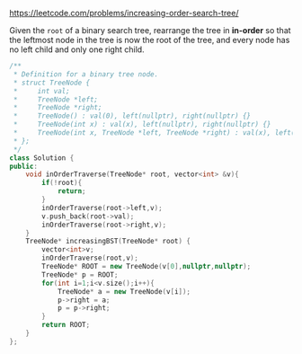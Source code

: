https://leetcode.com/problems/increasing-order-search-tree/

Given the `root` of a binary search tree, rearrange the tree in **in-order** so that the leftmost node in the tree is now the root of the tree, and every node has no left child and only one right child.

```c++
/**
 * Definition for a binary tree node.
 * struct TreeNode {
 *     int val;
 *     TreeNode *left;
 *     TreeNode *right;
 *     TreeNode() : val(0), left(nullptr), right(nullptr) {}
 *     TreeNode(int x) : val(x), left(nullptr), right(nullptr) {}
 *     TreeNode(int x, TreeNode *left, TreeNode *right) : val(x), left(left), right(right) {}
 * };
 */
class Solution {
public:
    void inOrderTraverse(TreeNode* root, vector<int> &v){
        if(!root){
            return;
        }
        inOrderTraverse(root->left,v);
        v.push_back(root->val);
        inOrderTraverse(root->right,v);
    }
    TreeNode* increasingBST(TreeNode* root) {
        vector<int>v;
        inOrderTraverse(root,v);
        TreeNode* ROOT = new TreeNode(v[0],nullptr,nullptr);
        TreeNode* p = ROOT;
        for(int i=1;i<v.size();i++){
            TreeNode* a = new TreeNode(v[i]);
            p->right = a;
            p = p->right;
        }
        return ROOT;
    }
};
```
